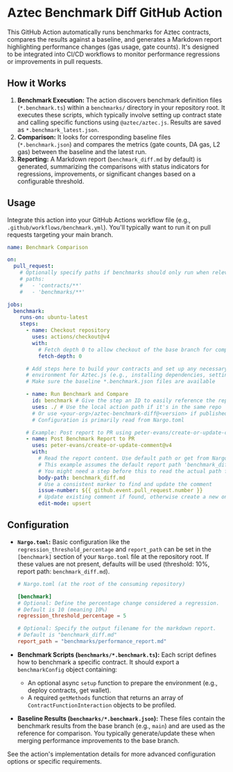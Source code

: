 # Aztec Benchmark Diff GitHub Action

This GitHub Action automatically runs benchmarks for Aztec contracts, compares the results against a baseline, and generates a Markdown report highlighting performance changes (gas usage, gate counts). It's designed to be integrated into CI/CD workflows to monitor performance regressions or improvements in pull requests.

## How it Works

1.  **Benchmark Execution:** The action discovers benchmark definition files (`*.benchmark.ts`) within a `benchmarks/` directory in your repository root. It executes these scripts, which typically involve setting up contract state and calling specific functions using `@aztec/aztec.js`. Results are saved as `*.benchmark_latest.json`.
2.  **Comparison:** It looks for corresponding baseline files (`*.benchmark.json`) and compares the metrics (gate counts, DA gas, L2 gas) between the baseline and the latest run.
3.  **Reporting:** A Markdown report (`benchmark_diff.md` by default) is generated, summarizing the comparisons with status indicators for regressions, improvements, or significant changes based on a configurable threshold.

## Usage

Integrate this action into your GitHub Actions workflow file (e.g., `.github/workflows/benchmark.yml`). You'll typically want to run it on pull requests targeting your main branch.

```yaml
name: Benchmark Comparison

on:
  pull_request:
    # Optionally specify paths if benchmarks should only run when relevant files change
    # paths:
    #   - 'contracts/**'
    #   - 'benchmarks/**'

jobs:
  benchmark:
    runs-on: ubuntu-latest
    steps:
      - name: Checkout repository
        uses: actions/checkout@v4
        with:
          # Fetch depth 0 to allow checkout of the base branch for comparison
          fetch-depth: 0

      # Add steps here to build your contracts and set up any necessary
      # environment for Aztec.js (e.g., installing dependencies, setting up PXE)
      # Make sure the baseline *.benchmark.json files are available

      - name: Run Benchmark and Compare
        id: benchmark # Give the step an ID to easily reference the report path
        uses: ./ # Use the local action path if it's in the same repo
        # Or use <your-org>/aztec-benchmark-diff@<version> if published
        # Configuration is primarily read from Nargo.toml

      # Example: Post report to PR using peter-evans/create-or-update-comment
      - name: Post Benchmark Report to PR
        uses: peter-evans/create-or-update-comment@v4
        with:
          # Read the report content. Use default path or get from Nargo.toml if customized.
          # This example assumes the default report path 'benchmark_diff.md'
          # You might need a step before this to read the actual path from Nargo.toml if it's dynamic.
          body-path: benchmark_diff.md
          # Use a consistent marker to find and update the comment
          issue-number: ${{ github.event.pull_request.number }}
          # Update existing comment if found, otherwise create a new one
          edit-mode: upsert
```

## Configuration

-   **`Nargo.toml`:** Basic configuration like the `regression_threshold_percentage` and `report_path` can be set in the `[benchmark]` section of your `Nargo.toml` file at the repository root. If these values are not present, defaults will be used (threshold: 10%, report path: `benchmark_diff.md`).

    ```toml
    # Nargo.toml (at the root of the consuming repository)

    [benchmark]
    # Optional: Define the percentage change considered a regression.
    # Default is 10 (meaning 10%)
    regression_threshold_percentage = 5

    # Optional: Specify the output filename for the markdown report.
    # Default is "benchmark_diff.md"
    report_path = "benchmarks/performance_report.md"
    ```

-   **Benchmark Scripts (`benchmarks/*.benchmark.ts`):** Each script defines how to benchmark a specific contract. It should export a `benchmarkConfig` object containing:
    -   An optional async `setup` function to prepare the environment (e.g., deploy contracts, get wallet).
    -   A required `getMethods` function that returns an array of `ContractFunctionInteraction` objects to be profiled.
-   **Baseline Results (`benchmarks/*.benchmark.json`):** These files contain the benchmark results from the base branch (e.g., `main`) and are used as the reference for comparison. You typically generate/update these when merging performance improvements to the base branch.

See the action's implementation details for more advanced configuration options or specific requirements.
